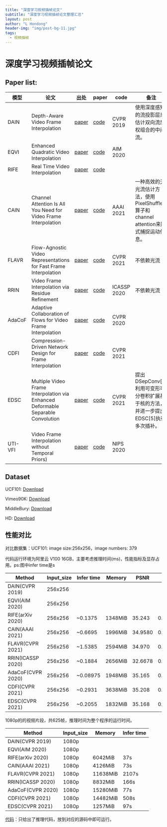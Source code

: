 ```yaml
---
title: "深度学习视频插帧论文"
subtitle: "深度学习视频插帧论文整理汇总"
layout: post
author: "L Hondong"
header-img: "img/post-bg-11.jpg"
tags:
  - 视频插帧
---
```


# 深度学习视频插帧论文

## Paper list:

|模型|论文|出处|paper|code|备注|
|----|----|----|----|----|----|
|DAIN|Depth-Aware Video Frame Interpolation|[paper](https://arxiv.org/pdf/1904.00830.pdf)|[code](https://github.com/baowenbo/DAIN)|CVPR 2019|使用深度感知的流投影层来估计双向流加权组合的中间流。|
|EQVI|Enhanced Quadratic Video Interpolation|[paper](https://arxiv.org/pdf/2009.04642.pdf)|[code](https://github.com/lyh-18/EQVI)|AIM 2020|
|RIFE|Real Time Video Interpolation|[paper](https://arxiv.org/pdf/2011.06294.pdf)|[code](https://github.com/hzwer/arXiv2020-RIFE)|
|CAIN|Channel Attention Is All You Need for Video Frame Interpolation|[paper](https://aaai.org/ojs/index.php/AAAI/article/view/6693/6547)|[code](https://github.com/myungsub/CAIN)|AAAI 2021|一种高效的无光流估计方法，使用PixelShuffle算子和channel attention来隐式捕捉运动信息。|
|FLAVR|Flow-Agnostic Video Representations for Fast Frame Interpolation|[paper](https://arxiv.org/pdf/2012.08512.pdf)|[code](https://github.com/tarun005/FLAVR)|CVPR 2021|不依赖光流|
|RRIN|Video Frame Interpolation via Residue Refinement|[paper](https://ieeexplore.ieee.org/document/9053987/)|[code](https://github.com/HopLee6/RRIN)|ICASSP 2020|不依赖光流|
|AdaCoF|Adaptive Collaboration of Flows for Video Frame Interpolation| [paper](https://arxiv.org/pdf/1907.10244.pdf)|[code](https://github.com/HyeongminLEE/AdaCoF-pytorch)|CVPR 2020|
|CDFI|Compression-Driven Network Design for Frame Interpolation|[paper](https://arxiv.org/pdf/2103.10559.pdf)|[code](https://github.com/tding1/CDFI)|CVPR 2021|
|EDSC|Multiple Video Frame Interpolation via Enhanced Deformable Separable Convolution|[paper](https://arxiv.org/pdf/2006.08070.pdf)|[code](https://github.com/Xianhang/EDSC-pytorch)|CVPR 2021|提出DSepConv[6]利用可变形可分卷积扩展基于核的方法，并进一步提出EDSC[5]执行多次插补。|
|UTI-VFI|Video Frame Interpolation without Temporal Priors)|[paper](https://github.com/yjzhang96/UTI-VFI/raw/master/paper/nips_camera_ready.pdf)|[code](https://github.com/yjzhang96/UTI-VFI)|NIPS 2020|

## Dataset
UCF101: [Download](https://liuziwei7.github.io/projects/VoxelFlow)

Vimeo90K: [Download](https://toflow.csail.mit.edu/)

MiddleBury: [Download](https://vision.middlebury.edu/flow/data/)

HD: [Download](https://github.com/baowenbo/MEMC-Net)

## 性能对比

对比数据集：UCF101: image size:256x256，image numbers: 379 

代码运行环境为阿里云 V100 16GB，主要考虑推理时间(ms)，性能指标及显存占用。ps:图中infer time是s

|Method|Input_size|Infer time|Memory|PSNR|SSIM|
|----|----|----|----|----|----|
|DAIN(CVPR 2019)|256x256|
|EQVI(AIM 2020)|256x256|
|RIFE(arXiv 2020)|256x256|~0.1375|1348MiB|35.243|0.96833|
|CAIN(AAAI 2021)|256x256|~0.6695|1996MiB|34.9580|0.96794|
|FLAVR(CVPR 2021)|256x256|~1.5385|2594MiB|34.970|0.96802|
|RRIN(ICASSP 2020)|256x256|~0.1884|2656MiB|32.6678|0.966584|
|AdaCoF(CVPR 2020)|256x256|~0.08975|1948MiB|35.165|0.96797|
|CDFI(CVPR 2021)|256x256|~0.2931|3638MiB|35.208|0.96739|
|EDSC(CVPR 2021)|256x256|~0.2055|1832MiB|35.168|0.96793|

1080p的的视频片段，共625帧，推理时间为整个程序的运行时间。

|Method|Input_size|Memory|Infer time|
|----|----|----|----|
|DAIN(CVPR 2019)|1080p|
|EQVI(AIM 2020)|1080p|
|RIFE(arXiv 2020)|1080p|6042MiB|37s|
|CAIN(AAAI 2021)|1080p|4126MiB|73s|
|FLAVR(CVPR 2021)|1080p|11638MiB|2107s|
|RRIN(ICASSP 2020)|1080p|8832MiB|166s|
|AdaCoF(CVPR 2020)|1080p|15280MiB|77s|
|CDFI(CVPR 2021)|1080p|14482MiB|508s|
|EDSC(CVPR 2021)|1080p|1257MiB|97s|

[代码](https://github.com/zdyshine/Video-Frame-Interpolation-Summary)：只给出了推理代码，放到对应的源码中即可运行。